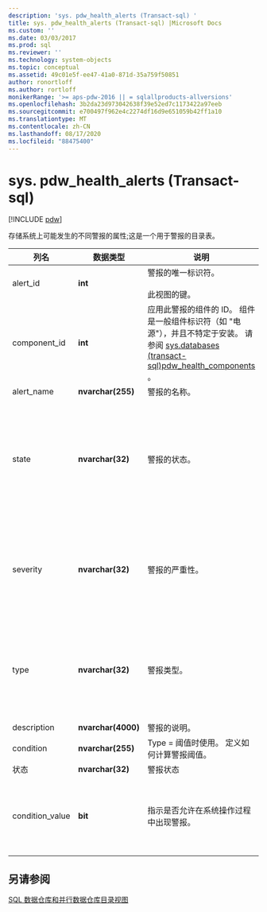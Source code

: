 ```yaml
---
description: 'sys. pdw_health_alerts (Transact-sql) '
title: sys. pdw_health_alerts (Transact-sql) |Microsoft Docs
ms.custom: ''
ms.date: 03/03/2017
ms.prod: sql
ms.reviewer: ''
ms.technology: system-objects
ms.topic: conceptual
ms.assetid: 49c01e5f-ee47-41a0-871d-35a759f50851
author: ronortloff
ms.author: rortloff
monikerRange: '>= aps-pdw-2016 || = sqlallproducts-allversions'
ms.openlocfilehash: 3b2da23d973042638f39e52ed7c1173422a97eeb
ms.sourcegitcommit: e700497f962e4c2274df16d9e651059b42ff1a10
ms.translationtype: MT
ms.contentlocale: zh-CN
ms.lasthandoff: 08/17/2020
ms.locfileid: "88475400"
---
```

# <a name="syspdw_health_alerts-transact-sql"></a>sys. pdw_health_alerts (Transact-sql) 
[!INCLUDE [pdw](../../includes/applies-to-version/pdw.md)]

  存储系统上可能发生的不同警报的属性;这是一个用于警报的目录表。  
  
|列名|数据类型|说明|范围|  
|-----------------|---------------|-----------------|-----------|  
|alert_id|**int**|警报的唯一标识符。<br /><br /> 此视图的键。|NOT NULL|  
|component_id|**int**|应用此警报的组件的 ID。 组件是一般组件标识符（如 "电源"），并且不特定于安装。 请参阅 [sys.databases &#40;transact-sql&#41;pdw_health_components ](../../relational-databases/system-catalog-views/sys-pdw-health-components-transact-sql.md)。|NOT NULL|  
|alert_name|**nvarchar(255)**|警报的名称。|NOT NULL|  
|state|**nvarchar(32)**|警报的状态。|NOT NULL<br /><br /> 可能的值：<br /><br /> 营业<br /><br /> 'NonOperational'<br /><br /> 降级<br /><br /> 因|  
|severity|**nvarchar(32)**|警报的严重性。|NOT NULL<br /><br /> 可能的值：<br /><br /> 条<br /><br /> 出现<br /><br /> 条|  
|type|**nvarchar(32)**|警报类型。|NOT NULL<br /><br /> 可能的值：<br /><br /> StatusChange-设备状态已更改。<br /><br /> 阈值-值超出了阈值。|  
|description|**nvarchar(4000)**|警报的说明。|NOT NULL|  
|condition|**nvarchar(255)**|Type = 阈值时使用。 定义如何计算警报阈值。|Null|  
|状态|**nvarchar(32)**|警报状态|Null|  
|condition_value|**bit**|指示是否允许在系统操作过程中出现警报。|Null<br /><br /> 可能的值<br /><br /> 0-不生成警报。<br /><br /> 1-生成警报。|  
  
## <a name="see-also"></a>另请参阅  
 [SQL 数据仓库和并行数据仓库目录视图](../../relational-databases/system-catalog-views/sql-data-warehouse-and-parallel-data-warehouse-catalog-views.md)  
  
  
